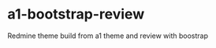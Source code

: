a1-bootstrap-review
===================

Redmine theme build from a1 theme and review with boostrap
